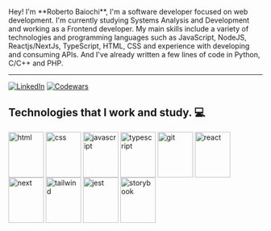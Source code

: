 <p style="align-text: "center"> 
    Hey! I'm **Roberto Baiochi**, I'm a software developer focused on web development.
    I'm currently studying Systems Analysis and Development and working as a Frontend developer.
    My main skills include a variety of technologies and programming languages such as JavaScript, NodeJS, Reactjs/NextJs, TypeScript, HTML, CSS and experience with developing and consuming APIs.
    And I've already written a few lines of code in Python, C/C++ and PHP.
</p>

<hr />

[![LinkedIn](https://img.shields.io/badge/LinkedIn-0077B5?style=for-the-badge&logo=linkedin&logoColor=white)](https://www.linkedin.com/in/roberto-baiochi/)
[![Codewars](https://img.shields.io/badge/Codewars-B1361E?style=for-the-badge&logo=Codewars&logoColor=white)](https://www.codewars.com/users/RobertoBaiochi)


## Technologies that I work and study. 💻

<div style="display: inline_block">
    <img align="center" maring-right="30" alt="html" width="70" height="90" src="https://cdn.jsdelivr.net/gh/devicons/devicon/icons/html5/html5-plain.svg" />
    <img align="center" alt="css" width="70" height="90" src="https://cdn.jsdelivr.net/gh/devicons/devicon/icons/css3/css3-plain.svg" />
    <img align="center" alt="javascript" width="70" height="90" src="https://cdn.jsdelivr.net/gh/devicons/devicon/icons/javascript/javascript-plain.svg" />
    <img align="center" alt="typescript" width="70" height="90" src="https://cdn.jsdelivr.net/gh/devicons/devicon/icons/typescript/typescript-plain.svg" />
    <img align="center" alt="git" width="70" height="90" src="https://cdn.jsdelivr.net/gh/devicons/devicon/icons/git/git-plain.svg" />
    <img align="center" alt="react" width="70" height="90" src="https://cdn.jsdelivr.net/gh/devicons/devicon/icons/react/react-original.svg" />
    <img align="center" alt="next" width="70" height="90"src="https://cdn.jsdelivr.net/gh/devicons/devicon/icons/nextjs/nextjs-line.svg" />
    <img align="center" alt="tailwind" width="70" height="90" src="https://cdn.jsdelivr.net/gh/devicons/devicon/icons/tailwindcss/tailwindcss-plain.svg" />
    <img align="center" alt="jest" width="70" height="90" src="https://cdn.jsdelivr.net/gh/devicons/devicon/icons/jest/jest-plain.svg" />
    <img align="center" alt="storybook" width="70" height="90" src="https://cdn.jsdelivr.net/gh/devicons/devicon/icons/storybook/storybook-original.svg" />
</div>
